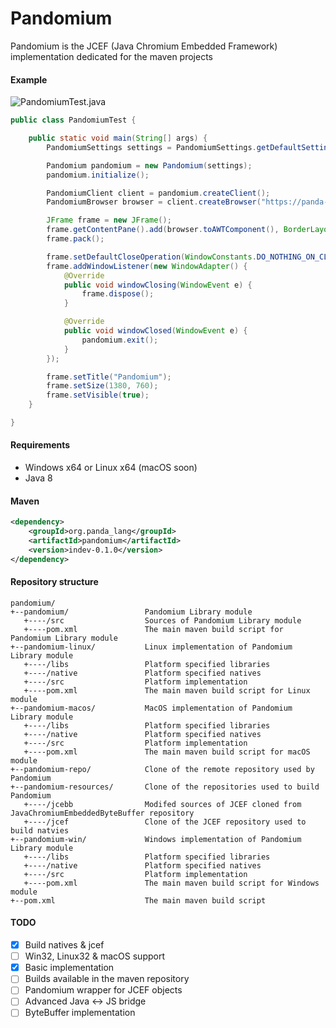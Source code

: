 # Pandomium
Pandomium is the JCEF (Java Chromium Embedded Framework) implementation dedicated for the maven projects 

#### Example
![PandomiumTest.java](https://panda-lang.org/screenshot/5d8KeBJg.png)
```java
public class PandomiumTest {

    public static void main(String[] args) {
        PandomiumSettings settings = PandomiumSettings.getDefaultSettings();

        Pandomium pandomium = new Pandomium(settings);
        pandomium.initialize();

        PandomiumClient client = pandomium.createClient();
        PandomiumBrowser browser = client.createBrowser("https://panda-lang.org");

        JFrame frame = new JFrame();
        frame.getContentPane().add(browser.toAWTComponent(), BorderLayout.CENTER);
        frame.pack();

        frame.setDefaultCloseOperation(WindowConstants.DO_NOTHING_ON_CLOSE);
        frame.addWindowListener(new WindowAdapter() {
            @Override
            public void windowClosing(WindowEvent e) {
                frame.dispose();
            }

            @Override
            public void windowClosed(WindowEvent e) {
                pandomium.exit();
            }
        });

        frame.setTitle("Pandomium");
        frame.setSize(1380, 760);
        frame.setVisible(true);
    }

}
```

#### Requirements
* Windows x64 or Linux x64 (macOS soon)
* Java 8

#### Maven
```xml
<dependency>
    <groupId>org.panda_lang</groupId>
    <artifactId>pandomium</artifactId>
    <version>indev-0.1.0</version>
</dependency>
```

#### Repository structure
```
pandomium/
+--pandomium/                 Pandomium Library module
   +----/src                  Sources of Pandomium Library module
   +----pom.xml               The main maven build script for Pandomium Library module
+--pandomium-linux/           Linux implementation of Pandomium Library module
   +----/libs                 Platform specified libraries
   +----/native               Platform specified natives
   +----/src                  Platform implementation
   +----pom.xml               The main maven build script for Linux module
+--pandomium-macos/           MacOS implementation of Pandomium Library module
   +----/libs                 Platform specified libraries
   +----/native               Platform specified natives
   +----/src                  Platform implementation
   +----pom.xml               The main maven build script for macOS module
+--pandomium-repo/            Clone of the remote repository used by Pandomium
+--pandomium-resources/       Clone of the repositories used to build Pandomium
   +----/jcebb                Modifed sources of JCEF cloned from JavaChromiumEmbeddedByteBuffer repository
   +----/jcef                 Clone of the JCEF repository used to build natvies 
+--pandomium-win/             Windows implementation of Pandomium Library module
   +----/libs                 Platform specified libraries
   +----/native               Platform specified natives
   +----/src                  Platform implementation
   +----pom.xml               The main maven build script for Windows module
+--pom.xml                    The main maven build script
```

#### TODO
* [x] Build natives & jcef
* [ ] Win32, Linux32 & macOS support
* [x] Basic implementation
* [ ] Builds available in the maven repository
* [ ] Pandomium wrapper for JCEF objects
* [ ] Advanced Java <-> JS bridge
* [ ] ByteBuffer implementation
